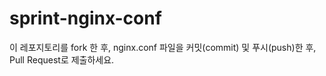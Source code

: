 # sprint-nginx-conf

이 레포지토리를 fork 한 후, nginx.conf 파일을 커밋(commit) 및 푸시(push)한 후, Pull Request로 제출하세요. 
